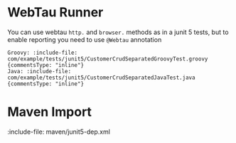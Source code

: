 # WebTau Runner

You can use webtau `http.` and `browser.` methods as in a junit 5 tests, but to enable reporting you need to use 
`@Webtau` annotation

```tabs
Groovy: :include-file: com/example/tests/junit5/CustomerCrudSeparatedGroovyTest.groovy {commentsType: "inline"}
Java: :include-file: com/example/tests/junit5/CustomerCrudSeparatedJavaTest.java {commentsType: "inline"}
```

# Maven Import

:include-file: maven/junit5-dep.xml
